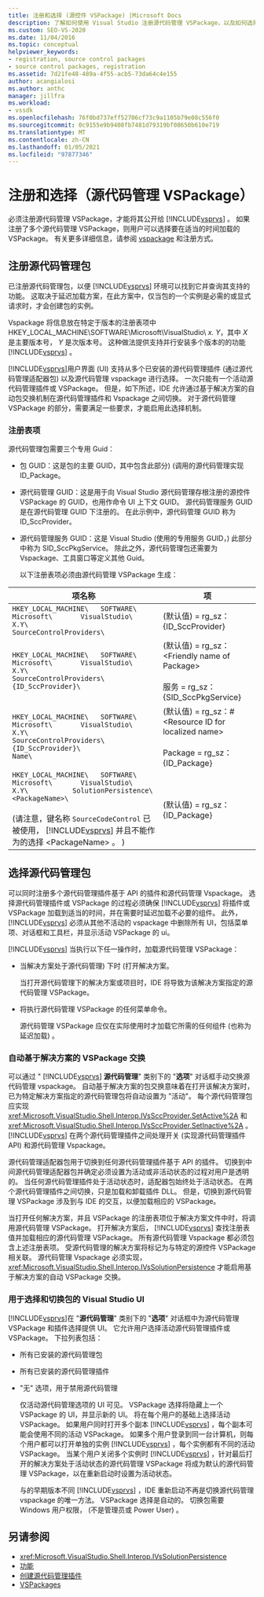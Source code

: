 ```yaml
---
title: 注册和选择 (源控件 VSPackage) |Microsoft Docs
description: 了解如何使用 Visual Studio 注册源代码管理 VSPackage，以及如何选择要从多个已注册源代码管理包加载的包。
ms.custom: SEO-VS-2020
ms.date: 11/04/2016
ms.topic: conceptual
helpviewer_keywords:
- registration, source control packages
- source control packages, registration
ms.assetid: 7d21fe48-489a-4f55-acb5-73da64c4e155
author: acangialosi
ms.author: anthc
manager: jillfra
ms.workload:
- vssdk
ms.openlocfilehash: 76f0bd737eff52706cf73c9a1105b79e08c556f0
ms.sourcegitcommit: 0c9155e9b9408fb7481d79319bf08650b610e719
ms.translationtype: MT
ms.contentlocale: zh-CN
ms.lasthandoff: 01/05/2021
ms.locfileid: "97877346"
---
```

# <a name="registration-and-selection-source-control-vspackage"></a>注册和选择（源代码管理 VSPackage）
必须注册源代码管理 VSPackage，才能将其公开给 [!INCLUDE[vsprvs](../../code-quality/includes/vsprvs_md.md)] 。 如果注册了多个源代码管理 VSPackage，则用户可以选择要在适当的时间加载的 VSPackage。 有关更多详细信息，请参阅 [vspackage](../../extensibility/internals/vspackages.md) 和注册方式。

## <a name="registering-a-source-control-package"></a>注册源代码管理包
 已注册源代码管理包，以便 [!INCLUDE[vsprvs](../../code-quality/includes/vsprvs_md.md)] 环境可以找到它并查询其支持的功能。 这取决于延迟加载方案，在此方案中，仅当包的一个实例是必需的或显式请求时，才会创建包的实例。

 Vspackage 将信息放在特定于版本的注册表项中 HKEY_LOCAL_MACHINE\SOFTWARE\Microsoft\VisualStudio\\ *x. Y*，其中 *X* 是主要版本号， *Y* 是次版本号。 这种做法提供支持并行安装多个版本的的功能 [!INCLUDE[vsprvs](../../code-quality/includes/vsprvs_md.md)] 。

 [!INCLUDE[vsprvs](../../code-quality/includes/vsprvs_md.md)]用户界面 (UI) 支持从多个已安装的源代码管理插件 (通过源代码管理适配器包) 以及源代码管理 vspackage 进行选择。 一次只能有一个活动源代码管理插件或 VSPackage。 但是，如下所述，IDE 允许通过基于解决方案的自动包交换机制在源代码管理插件和 Vspackage 之间切换。 对于源代码管理 VSPackage 的部分，需要满足一些要求，才能启用此选择机制。

### <a name="registry-entries"></a>注册表项
 源代码管理包需要三个专用 Guid：

- 包 GUID：这是包的主要 GUID，其中包含此部分)  (调用的源代码管理实现 ID_Package。

- 源代码管理 GUID：这是用于向 Visual Studio 源代码管理存根注册的源控件 VSPackage 的 GUID，也用作命令 UI 上下文 GUID。 源代码管理服务 GUID 是在源代码管理 GUID 下注册的。 在此示例中，源代码管理 GUID 称为 ID_SccProvider。

- 源代码管理服务 GUID：这是 Visual Studio (使用的专用服务 GUID，) 此部分中称为 SID_SccPkgService。 除此之外，源代码管理包还需要为 Vspackage、工具窗口等定义其他 Guid。

  以下注册表项必须由源代码管理 VSPackage 生成：

| 项名称 | 项 |
| - | - |
| `HKEY_LOCAL_MACHINE\   SOFTWARE\     Microsoft\       VisualStudio\         X.Y\           SourceControlProviders\` |  (默认值) = rg_sz： {ID_SccProvider} |
| `HKEY_LOCAL_MACHINE\   SOFTWARE\     Microsoft\       VisualStudio\         X.Y\           SourceControlProviders\             {ID_SccProvider}\` |  (默认值) = rg_sz：\<Friendly name of Package><br /><br /> 服务 = rg_sz： {SID_SccPkgService} |
| `HKEY_LOCAL_MACHINE\   SOFTWARE\     Microsoft\       VisualStudio\         X.Y\           SourceControlProviders\             {ID_SccProvider}\               Name\` |  (默认值) = rg_sz：#\<Resource ID for localized name><br /><br /> Package = rg_sz： {ID_Package} |
| `HKEY_LOCAL_MACHINE\   SOFTWARE\     Microsoft\       VisualStudio\         X.Y\           SolutionPersistence\             <PackageName>\`<br /><br />  (请注意，键名称 `SourceCodeControl` 已被使用， [!INCLUDE[vsprvs](../../code-quality/includes/vsprvs_md.md)] 并且不能作为的选择 \<PackageName> 。 )  |  (默认值) = rg_sz： {ID_Package} |

## <a name="selecting-a-source-control-package"></a>选择源代码管理包
 可以同时注册多个源代码管理插件基于 API 的插件和源代码管理 Vspackage。 选择源代码管理插件或 VSPackage 的过程必须确保 [!INCLUDE[vsprvs](../../code-quality/includes/vsprvs_md.md)] 将插件或 VSPackage 加载到适当的时间，并在需要时延迟加载不必要的组件。 此外， [!INCLUDE[vsprvs](../../code-quality/includes/vsprvs_md.md)] 必须从其他不活动的 vspackage 中删除所有 UI，包括菜单项、对话框和工具栏，并显示活动 VSPackage 的 ui。

 [!INCLUDE[vsprvs](../../code-quality/includes/vsprvs_md.md)] 当执行以下任一操作时，加载源代码管理 VSPackage：

- 当解决方案处于源代码管理) 下时 (打开解决方案。

   当打开源代码管理下的解决方案或项目时，IDE 将导致为该解决方案指定的源代码管理 VSPackage。

- 将执行源代码管理 VSPackage 的任何菜单命令。

  源代码管理 VSPackage 应仅在实际使用时才加载它所需的任何组件 (也称为延迟加载) 。

### <a name="automatic-solution-based-vspackage-swapping"></a>自动基于解决方案的 VSPackage 交换
 可以通过 " [!INCLUDE[vsprvs](../../code-quality/includes/vsprvs_md.md)] **源代码管理**" 类别下的 "**选项**" 对话框手动交换源代码管理 vspackage。 自动基于解决方案的包交换意味着在打开该解决方案时，已为特定解决方案指定的源代码管理包将自动设置为 "活动"。 每个源代码管理包应实现 <xref:Microsoft.VisualStudio.Shell.Interop.IVsSccProvider.SetActive%2A> 和 <xref:Microsoft.VisualStudio.Shell.Interop.IVsSccProvider.SetInactive%2A> 。 [!INCLUDE[vsprvs](../../code-quality/includes/vsprvs_md.md)] 在两个源代码管理插件之间处理开关 (实现源代码管理插件 API) 和源代码管理 Vspackage。

 源代码管理适配器包用于切换到任何源代码管理插件基于 API 的插件。 切换到中间源代码管理适配器包并确定必须设置为活动或非活动状态的过程对用户是透明的。 当任何源代码管理插件处于活动状态时，适配器包始终处于活动状态。 在两个源代码管理插件之间切换，只是加载和卸载插件 DLL。 但是，切换到源代码管理 VSPackage 涉及到与 IDE 的交互，以便加载相应的 VSPackage。

 当打开任何解决方案，并且 VSPackage 的注册表项位于解决方案文件中时，将调用源代码管理 VSPackage。 打开解决方案后， [!INCLUDE[vsprvs](../../code-quality/includes/vsprvs_md.md)] 查找注册表值并加载相应的源代码管理 VSPackage。 所有源代码管理 Vspackage 都必须包含上述注册表项。 受源代码管理的解决方案将标记为与特定的源控件 VSPackage 相关联。 源代码管理 Vspackage 必须实现， <xref:Microsoft.VisualStudio.Shell.Interop.IVsSolutionPersistence> 才能启用基于解决方案的自动 VSPackage 交换。

### <a name="visual-studio-ui-for-package-selection-and-switching"></a>用于选择和切换包的 Visual Studio UI
 [!INCLUDE[vsprvs](../../code-quality/includes/vsprvs_md.md)]在 "**源代码管理**" 类别下的 "**选项**" 对话框中为源代码管理 VSPackage 和插件选择提供 UI。 它允许用户选择活动源代码管理插件或 VSPackage。 下拉列表包括：

- 所有已安装的源代码管理包

- 所有已安装的源代码管理插件

- "无" 选项，用于禁用源代码管理

  仅活动源代码管理选项的 UI 可见。 VSPackage 选择将隐藏上一个 VSPackage 的 UI，并显示新的 UI。 将在每个用户的基础上选择活动 VSPackage。 如果用户同时打开多个副本 [!INCLUDE[vsprvs](../../code-quality/includes/vsprvs_md.md)] ，每个副本可能会使用不同的活动 VSPackage。 如果多个用户登录到同一台计算机，则每个用户都可以打开单独的实例 [!INCLUDE[vsprvs](../../code-quality/includes/vsprvs_md.md)] ，每个实例都有不同的活动 VSPackage。 当某个用户关闭多个实例时 [!INCLUDE[vsprvs](../../code-quality/includes/vsprvs_md.md)] ，针对最后打开的解决方案处于活动状态的源代码管理 VSPackage 将成为默认的源代码管理 VSPackage，以在重新启动时设置为活动状态。

  与的早期版本不同 [!INCLUDE[vsprvs](../../code-quality/includes/vsprvs_md.md)] ，IDE 重新启动不再是切换源代码管理 vspackage 的唯一方法。 VSPackage 选择是自动的。 切换包需要 Windows 用户权限， (不是管理员或 Power User) 。

## <a name="see-also"></a>另请参阅
- <xref:Microsoft.VisualStudio.Shell.Interop.IVsSolutionPersistence>
- [功能](../../extensibility/internals/source-control-vspackage-features.md)
- [创建源代码管理插件](../../extensibility/internals/creating-a-source-control-plug-in.md)
- [VSPackages](../../extensibility/internals/vspackages.md)

